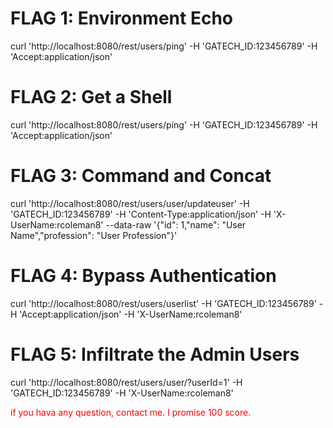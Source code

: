 # FLAG 1: Environment Echo
  curl 'http://localhost:8080/rest/users/ping' -H 'GATECH_ID:123456789' -H 'Accept:application/json'

# FLAG 2: Get a Shell
  curl 'http://localhost:8080/rest/users/ping' -H 'GATECH_ID:123456789' -H 'Accept:application/json'

# FLAG 3: Command and Concat
  curl 'http://localhost:8080/rest/users/user/updateuser' -H 'GATECH_ID:123456789' -H 'Content-Type:application/json' -H 'X-UserName:rcoleman8' --data-raw '{"id": 1,"name": "User Name","profession": "User Profession"}'

# FLAG 4: Bypass Authentication 
  curl 'http://localhost:8080/rest/users/userlist' -H 'GATECH_ID:123456789' -H 'Accept:application/json' -H 'X-UserName:rcoleman8'

# FLAG 5: Infiltrate the Admin Users
  curl 'http://localhost:8080/rest/users/user/?userId=1' -H 'GATECH_ID:123456789' -H 'X-UserName:rcoleman8' 

<font color=Red>if you hava any question, contact me.
I promise 100 score.</font>

